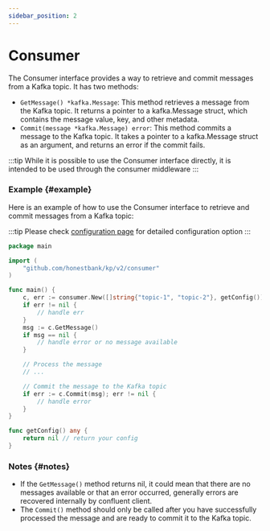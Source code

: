 ```yaml
---
sidebar_position: 2
---
```


# Consumer
The Consumer interface provides a way to retrieve and commit messages from a Kafka topic. It has two methods:

- `GetMessage() *kafka.Message`: This method retrieves a message from the Kafka topic. It returns a pointer to a kafka.Message struct, which contains the message value, key, and other metadata.
- `Commit(message *kafka.Message) error`: This method commits a message to the Kafka topic. It takes a pointer to a kafka.Message struct as an argument, and returns an error if the commit fails.



:::tip
While it is possible to use the Consumer interface directly, it is intended to be used through the consumer middleware
:::

### Example {#example}
Here is an example of how to use the Consumer interface to retrieve and commit messages from a Kafka topic:

:::tip
Please check [configuration page](../introduction/configuration.md) for detailed configuration option
:::

```go
package main

import (
	"github.com/honestbank/kp/v2/consumer"
)

func main() {
	c, err := consumer.New([]string{"topic-1", "topic-2"}, getConfig())
	if err != nil {
		// handle err
    }
	msg := c.GetMessage()
	if msg == nil {
		// handle error or no message available
	}

	// Process the message
	// ...

	// Commit the message to the Kafka topic
	if err := c.Commit(msg); err != nil {
		// handle error
	}
}

func getConfig() any {
	return nil // return your config
}
```
### Notes {#notes}
- If the `GetMessage()` method returns nil, it could mean that there are no messages available or that an error occurred, generally errors are recovered internally by confluent client.
- The `Commit()` method should only be called after you have successfully processed the message and are ready to commit it to the Kafka topic.
